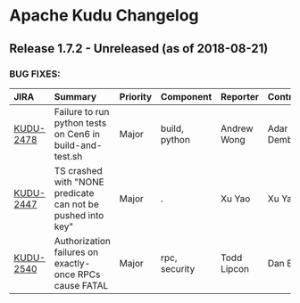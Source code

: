 
<!---
# Licensed to the Apache Software Foundation (ASF) under one
# or more contributor license agreements.  See the NOTICE file
# distributed with this work for additional information
# regarding copyright ownership.  The ASF licenses this file
# to you under the Apache License, Version 2.0 (the
# "License"); you may not use this file except in compliance
# with the License.  You may obtain a copy of the License at
#
#     http://www.apache.org/licenses/LICENSE-2.0
#
# Unless required by applicable law or agreed to in writing, software
# distributed under the License is distributed on an "AS IS" BASIS,
# WITHOUT WARRANTIES OR CONDITIONS OF ANY KIND, either express or implied.
# See the License for the specific language governing permissions and
# limitations under the License.
-->
# Apache Kudu Changelog

## Release 1.7.2 - Unreleased (as of 2018-08-21)



### BUG FIXES:

| JIRA | Summary | Priority | Component | Reporter | Contributor |
|:---- |:---- | :--- |:---- |:---- |:---- |
| [KUDU-2478](https://issues.apache.org/jira/browse/KUDU-2478) | Failure to run python tests on Cen6 in build-and-test.sh |  Major | build, python | Andrew Wong | Adar Dembo |
| [KUDU-2447](https://issues.apache.org/jira/browse/KUDU-2447) | TS crashed with "NONE predicate can not be pushed into key" |  Major | . | Xu Yao | Xu Yao |
| [KUDU-2540](https://issues.apache.org/jira/browse/KUDU-2540) | Authorization failures on exactly-once RPCs cause FATAL |  Major | rpc, security | Todd Lipcon | Dan Burkert |


